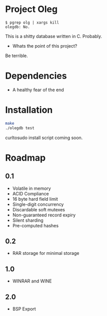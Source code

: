 Project Oleg
============


````
$ pgrep olg | xargs kill
olegdb: No.
````

This is a shitty database written in C. Probably.

* Whats the point of this project?

Be terrible.

Dependencies
============

* A healthy fear of the end

Installation
============

```bash
make
./olegdb test
```

curltosudo install script coming soon.

Roadmap
=======

0.1
---

* Volatile in memory
* ACID Compliance
* 16 byte hard field limit
* Single-digit concurrency
* Discardable soft mutexes
* Non-guaranteed record expiry
* Silent sharding
* Pre-computed hashes

0.2
---
* RAR storage for minimal storage

1.0
---

* WINRAR and WINE

2.0
---
* BSP Export
